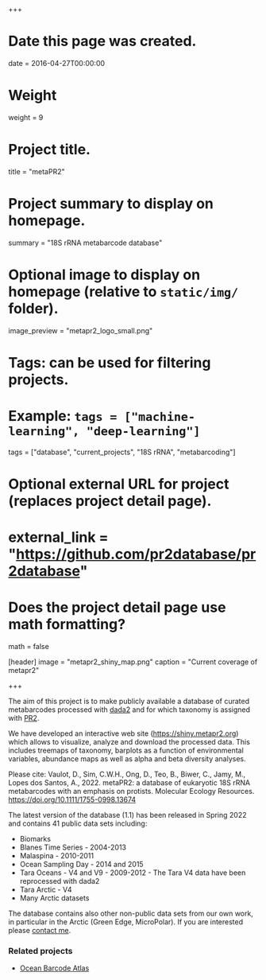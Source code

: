 +++
# Date this page was created.
date = 2016-04-27T00:00:00

# Weight
weight = 9

# Project title.
title = "metaPR2"

# Project summary to display on homepage.
summary = "18S rRNA metabarcode database"

# Optional image to display on homepage (relative to `static/img/` folder).
image_preview = "metapr2_logo_small.png"

# Tags: can be used for filtering projects.
# Example: `tags = ["machine-learning", "deep-learning"]`
tags = ["database", "current_projects", "18S rRNA", "metabarcoding"]

# Optional external URL for project (replaces project detail page).
# external_link = "https://github.com/pr2database/pr2database"

# Does the project detail page use math formatting?
math = false

[header]
image = "metapr2_shiny_map.png"
caption = "Current coverage of metapr2"

+++

The aim of this project is to make publicly available a database of curated metabarcodes processed with [dada2](https://benjjneb.github.io/dada2/tutorial.html) and for which taxonomy is assigned with [PR2](https://github.com/pr2database/pr2database).

We have developed an interactive web site (https://shiny.metapr2.org) which allows to visualize, analyze and download the processed data.  This includes treemaps of taxonomy, barplots as a function of environmental variables, abundance maps as well as alpha and beta diversity analyses.


Please cite: Vaulot, D., Sim, C.W.H., Ong, D., Teo, B., Biwer, C., Jamy, M., Lopes dos Santos, A., 2022. metaPR2: a database of eukaryotic 18S rRNA metabarcodes with an emphasis on protists. Molecular Ecology Resources. https://doi.org/10.1111/1755-0998.13674


The latest version of the database (1.1) has been released in Spring 2022 and contains 41 public data sets including:

* Biomarks
* Blanes Time Series - 2004-2013
* Malaspina - 2010-2011
* Ocean Sampling Day - 2014 and 2015
* Tara Oceans - V4 and V9 - 2009-2012 - The Tara V4 data have been reprocessed with dada2
* Tara Arctic - V4
* Many Arctic datasets

The database contains also other non-public data sets from our own work, in particular in the Arctic (Green Edge, MicroPolar). If you are interested please [contact me](mailto:vaulot@gmail.com).

### Related projects
* [Ocean Barcode Atlas](http://oba.mio.osupytheas.fr/ocean-atlas/OBA_analyse)
